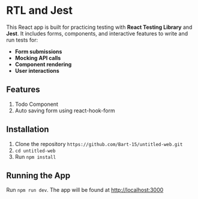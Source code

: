 # RTL and Jest

This React app is built for practicing testing with **React Testing Library** and **Jest**. It includes forms, components, and interactive features to write and run tests for:

- **Form submissions**
- **Mocking API calls**
- **Component rendering**
- **User interactions**

## Features

1. Todo Component
2. Auto saving form using react-hook-form

## Installation

1. Clone the repository `https://github.com/Bart-15/untitled-web.git`
1. `cd untitled-web`
1. Run `npm install`

## Running the App

Run `npm run dev`. The app will be found at [http://localhost:3000](http://localhost:3000)

